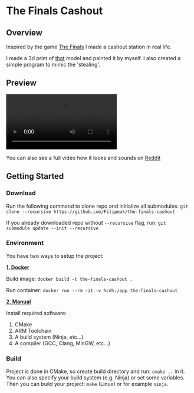 # The Finals Cashout

## Overview
Inspired by the game [The Finals](https://www.reachthefinals.com) I made a cashout station in real life.

I made a 3d print of [that](https://sketchfab.com/3d-models/the-finals-cashout-and-vault-3d-model-cca6dad59c8d4516ae1370d526cc0a7a) model and painted it by myself. I also created a simple program to mimic the 'stealing'.

## Preview
![](https://github.com/Filipeak/the-finals-cashout/blob/main/res/preview.mp4)

You can also see a full video how it looks and sounds on [Reddit](https://www.reddit.com/r/thefinals/comments/1g4xe9w/i_made_a_cashout_station_in_real_life/)

## Getting Started

### Download
Run the following command to clone repo and initialize all submodules: ```git clone --recursive https://github.com/Filipeak/the-finals-cashout```

If you already downloaded repo without ```--recursive``` flag, run: ```git submodule update --init --recursive```

### Environment
You have two ways to setup the project:

<ins>**1. Docker**</ins>

Build image: ```docker build -t the-finals-cashout .```

Run container: ```docker run --rm -it -v %cd%:/app the-finals-cashout```

<ins>**2. Manual**</ins>

Install required software:
1. CMake
2. ARM Toolchain
3. A build system (Ninja, etc...)
4. A compiler (GCC, Clang, MinGW, etc...)

### Build
Project is done in CMake, so create build directory and run: ```cmake ..``` in it. You can also specify your build system (e.g. Ninja) or set some variables. Then you can build your project: ```make``` (Linux) or for example ```ninja```.